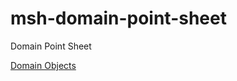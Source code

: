 # msh-domain-point-sheet
Domain Point Sheet

[Domain Objects](https://github.com/fbrump/msh/blob/master/README.md#point-sheet)
